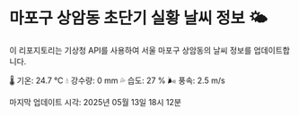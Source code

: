
# 마포구 상암동 초단기 실황 날씨 정보 🌤️

이 리포지토리는 기상청 API를 사용하여 서울 마포구 상암동의 날씨 정보를 업데이트합니다. 

🌡️ 기온: 24.7 ℃
💧 강수량: 0 mm
💦 습도: 27 %
🌬️ 풍속: 2.5 m/s

마지막 업데이트 시각: 2025년 05월 13일 18시 12분    

